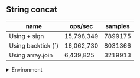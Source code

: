 ## String concat

|name|ops/sec|samples|
|-|-|-|
|Using + sign|15,798,349|7899175|
|Using backtick (`)|16,062,730|8031366|
|Using array.join|6,439,825|3219913|


<details>
<summary>Environment</summary>

* __Machine:__ linux x64 | 4 vCPUs | 15.2GB Mem
* __Run:__ Mon Jun 24 2024 01:28:26 GMT+0000 (Coordinated Universal Time)
</details>

<!--
{"environment":{"platform":"linux","arch":"x64","cpus":4,"totalMemory":15.245216369628906},"benchmarks":[{"name":"Using + sign","opsSec":15798349.589235602,"samples":7899175},{"name":"Using backtick (`)","opsSec":16062730.522215992,"samples":8031366},{"name":"Using array.join","opsSec":6439825.793920866,"samples":3219913}]}-->
